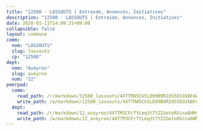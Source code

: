 ```yaml
---
title: "12500 - LASSOUTS | Entraide, Annonces, Initiatives"
description: "12500 - LASSOUTS | Entraide, Annonces, Initiatives"
date: 2020-01-11T14:09:21+09:00
collapsible: false
layout: commune
comm:
  nom: "LASSOUTS"
  slug: lassouts
  cp: "12500"
dept:
  nom: "Aveyron"
  slug: aveyron
  num: "12"
peerpad:
  comm:
    read_path: /r/markdown/12500_lassouts/4XTTMA5Ck5LD99B9R2dS5EUJkBFeWwGfV3zxKD3asEAohAVRq
    write_path: /w/markdown/12500_lassouts/4XTTMA5Ck5LD99B9R2dS5EUJkBFeWwGfV3zxKD3asEAohAVRq-K3TgUpzfdpT1TMoYe5jjKZjWuNLbtasoaBTmRAMTepwTGQixNjSUMQtSoJLX5a6ZkBSKg9y7XBwMLkmh3zwkmubNMYFwHffYsadnuKdJjbjur1e8voMD2J8x5pGJF41TE129A6hm
  dept:
    read_path: /r/markdown/12_aveyron/4XTTM3CFrTYLeq3t7YZ2GeteRXina8HMy585xLdATaEm28gJq
    write_path: /w/markdown/12_aveyron/4XTTM3CFrTYLeq3t7YZ2GeteRXina8HMy585xLdATaEm28gJq-K3TgUfu3tdsvnJNzfCjLcQBm4uQ83gag77qnaAo9pjUvbpQyfAVAxJdyULKffeJFVcGHHVraYZNVQhiGBeBUKBFLy2Vr8dapgU6tQCmoJQ6dgnoqRGmK9bSxqhW9VArfxRuTPcgV
---
```


